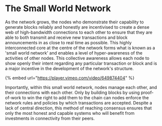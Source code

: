 # The Small World Network

As the network grows, the nodes who demonstrate their capability to generate blocks reliably and honestly are incentivised to create a dense web of high-bandwidth connections to each other to ensure that they are able to both transmit and receive new transactions and block announcements in as close to real time as possible. This highly interconnected core at the centre of the network forms what is known as a 'small world network' and enables a level of hyper-awareness of the activities of other nodes. This collective awareness allows each node to show openly their intent regarding any particular transaction or block and is a major incentive in the development of the network's structure.

{% embed url="https://player.vimeo.com/video/649874404" %}

Importantly, within this small world network, nodes manage each other, and their connections with each other. Only by building blocks by using proof-of-work to win the right to add them to the chain can nodes enforce the network rules and policies by which transactions are accepted. Despite a lack of central direction, this method of reaching consensus ensures that only the most honest and capable systems who will benefit from investments in connectivity from their peers.
